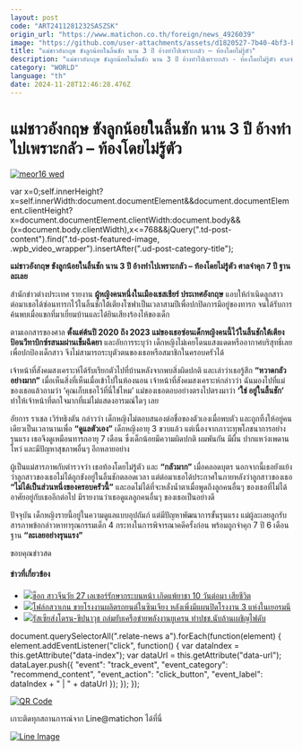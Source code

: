 ```yaml
---
layout: post
code: "ART2411281232SASZSK"
origin_url: "https://www.matichon.co.th/foreign/news_4926039"
image: "https://github.com/user-attachments/assets/d1820527-7b40-4bf3-b22a-f0ca302a1610"
title: "แม่ชาวอังกฤษ ขังลูกน้อยในลิ้นชัก นาน 3 ปี อ้างทำไปเพราะกลัว – ท้องโดยไม่รู้ตัว"
description: "แม่ชาวอังกฤษ ขังลูกน้อยในลิ้นชัก นาน 3 ปี อ้างทำไปเพราะกลัว - ท้องโดยไม่รู้ตัว ศาลจำคุก 7 ปี ฐานละเลย"
category: "WORLD"
language: "th"
date: 2024-11-28T12:46:28.476Z
---
```


# แม่ชาวอังกฤษ ขังลูกน้อยในลิ้นชัก นาน 3 ปี อ้างทำไปเพราะกลัว – ท้องโดยไม่รู้ตัว

[![](https://www.matichon.co.th/wp-content/uploads/2024/11/meor16-wed.jpg "meor16 wed")](https://www.matichon.co.th/wp-content/uploads/2024/11/meor16-wed.jpg)

var x=0;self.innerHeight?x=self.innerWidth:document.documentElement&&document.documentElement.clientHeight?x=document.documentElement.clientWidth:document.body&&(x=document.body.clientWidth),x<=768&&jQuery(".td-post-content").find(".td-post-featured-image, .wpb\_video\_wrapper").insertAfter(".ud-post-category-title");

**แม่ชาวอังกฤษ ขังลูกน้อยในลิ้นชัก นาน 3 ปี อ้างทำไปเพราะกลัว – ท้องโดยไม่รู้ตัว ศาลจำคุก 7 ปี ฐานละเลย**

สำนักข่าวต่างประเทศ รายงาน **ผู้หญิงคนหนึ่งในเมืองเชสเชียร์ ประเทศอังกฤษ** แอบให้กำเนิดลูกสาว ต่อมาเธอได้ซ่อนทารกไว้ในลิ้นชักใต้เตียงโซฟาเป็นเวลาสามปีเพื่อปกปิดการมีอยู่ของทารก จนได้รับการค้นพบเมื่อแขกที่มาเยี่ยมบ้านและได้ยินเสียงร้องไห้ของเด็ก

ตามเอกสารของศาล **ตั้งแต่ต้นปี 2020 ถึง 2023 แม่ของเธอซ่อนเด็กหญิงคนนี้ไว้ในลิ้นชักใต้เตียง ป้อนวีทาบิกซ์รสนมผ่านเข็มฉีดยา** และอัยการระบุว่า เด็กหญิงไม่เคยโดนแสงแดดหรืออากาศบริสุทธิ์เลยเพื่อปกป้องเด็กสาว จึงไม่สามารถระบุตัวตนของเธอหรือสมาชิกในครอบครัวได้

เจ้าหน้าที่สังคมสงเคราะห์ได้รับเรียกตัวไปที่บ้านหลังจากพบสิ่งผิดปกติ และเล่าว่าเธอรู้สึก **“หวาดกลัวอย่างมาก”** เมื่อเห็นสิ่งที่เห็นเมื่อเข้าไปในห้องนอน เจ้าหน้าที่สังคมสงเคราะห์กล่าวว่า ฉันมองไปที่แม่ของเธอแล้วถามว่า ‘คุณเก็บเธอไว้ที่นี่ใช่ไหม’ แม่ของเธอตอบอย่างตรงไปตรงมาว่า **‘ใช่ อยู่ในลิ้นชัก’** ทำให้เจ้าหน้าที่ตกใจมากที่แม่ไม่แสดงอารมณ์ใดๆ เลย

อัยการ ราเชล เวิร์ทธิงตัน กล่าวว่า เด็กหญิงไม่ตอบสนองต่อชื่อของตัวเองเมื่อพบตัว และถูกทิ้งให้อยู่คนเดียวเป็นเวลานานเพื่อ **“ดูแลตัวเอง”** เด็กหญิงอายุ 3 ขวบแล้ว แต่เนื่องจากภาวะทุพโภชนาการอย่างรุนแรง เธอจึงดูเหมือนทารกอายุ 7 เดือน ซึ่งเด็กน้อยมีความผิดปกติ ผมพันกัน มีผื่น ปากแหว่งเพดานโหว่ และมีปัญหาสุขภาพอื่นๆ อีกหลายอย่าง

ผู้เป็นแม่สารภาพกับตำรวจว่า เธอท้องโดยไม่รู้ตัว และ **“กลัวมาก”** เมื่อคลอดบุตร นอกจากนี้เธอยังแย้งว่าลูกสาวของเธอไม่ได้ถูกขังอยู่ในลิ้นชักตลอดเวลา แต่ต่อมาเธอได้ประกาศในภายหลังว่าลูกสาวของเธอ **“ไม่ได้เป็นส่วนหนึ่งของครอบครัวนี้”** และอดไม่ได้ที่จะหลั่งน้ำตาเมื่อพูดถึงลูกคนอื่นๆ ของเธอที่ไม่ได้อาศัยอยู่กับเธออีกต่อไป มีรายงานว่าเธอดูแลลูกคนอื่นๆ ของเธอเป็นอย่างดี

ปัจจุบัน เด็กหญิงรายนี้อยู่ในความดูแลแบบอุปถัมภ์ แต่มีปัญหาพัฒนาการขั้นรุนแรง แม่ผู้ละเลยลูกรับสารภาพข้อกล่าวหาทารุณกรรมเด็ก 4 กระทงในการพิจารณาคดีครั้งก่อน พร้อมถูกจำคุก 7 ปี 6 เดือนฐาน **“ละเลยอย่างรุนแรง”**

ขอบคุณข่าวสด

#### ข่าวที่เกี่ยวข้อง

*   [![](https://www.matichon.co.th/wp-content/uploads/2024/11/laser1.jpg)ช็อก สาวจีนวัย 27 เลเซอร์รักษากระบนหน้า เกิดแพ้ยาชา 10 วันต่อมา เสียชีวิต](https://www.matichon.co.th/foreign/news_4925917)
*   [![](https://www.matichon.co.th/wp-content/uploads/2024/11/2752758-1.jpg)โฟล์กสวาเกน ขายโรงงานผลิตรถยนต์ในซินเจียง หลังเพิ่งมีแผนปิดโรงงาน 3 แห่งในเยอรมนี](https://www.matichon.co.th/foreign/news_4925789)
*   [![](https://www.matichon.co.th/wp-content/uploads/2024/11/AFP__20241128__36ND7AC__v1__HighRes__UkraineRussiaConflictWar.jpg)รัสเซียส่งโดรน-ขีปนาวุธ ถล่มยับเครือข่ายพลังงานยูเครน ทำปชช.นับล้านเผชิญไฟดับ](https://www.matichon.co.th/foreign/news_4925802)

document.querySelectorAll(".relate-news a").forEach(function(element) { element.addEventListener("click", function() { var dataIndex = this.getAttribute("data-index"); var dataUrl = this.getAttribute("data-url"); dataLayer.push({ "event": "track\_event", "event\_category": "recommend\_content", "event\_action": "click\_button", "event\_label": dataIndex + " | " + dataUrl }); }); });

[![QR Code](https://www.matichon.co.th/wp-content/uploads/2023/07/wob1371z.jpg)](https://lin.ee/ht0nDxX)

เกาะติดทุกสถานการณ์จาก Line@matichon ได้ที่นี่

[![Line Image](https://www.matichon.co.th/wp-content/uploads/2023/07/th.png)](https://lin.ee/ht0nDxX)